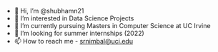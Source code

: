 - 👋 Hi, I’m @shubhamn21
- 👀 I’m interested in Data Science Projects
- 🌱 I’m currently pursuing Masters in Computer Science at UC Irvine
- 💞️ I’m looking for summer internships (2022)
- 📫 How to reach me - srnimbal@uci.edu

<!---
shubhamn21/shubhamn21 is a ✨ special ✨ repository because its `README.md` (this file) appears on your GitHub profile.
You can click the Preview link to take a look at your changes.
--->
